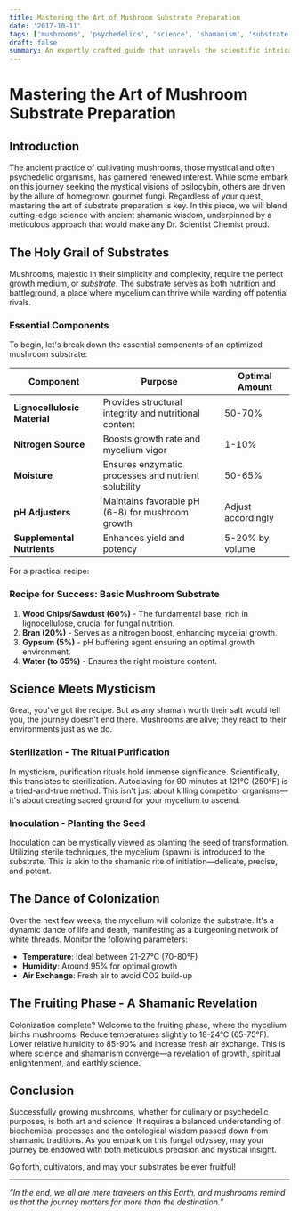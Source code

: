 ```yaml
---
title: Mastering the Art of Mushroom Substrate Preparation
date: '2017-10-11'
tags: ['mushrooms', 'psychedelics', 'science', 'shamanism', 'substrate preparation', 'mycology', 'growing', 'spirituality']
draft: false
summary: An expertly crafted guide that unravels the scientific intricacies and shamanic wisdom behind preparing the perfect substrate for growing mushrooms.
---
```


# Mastering the Art of Mushroom Substrate Preparation

## Introduction
The ancient practice of cultivating mushrooms, those mystical and often psychedelic organisms, has garnered renewed interest. While some embark on this journey seeking the mystical visions of psilocybin, others are driven by the allure of homegrown gourmet fungi. Regardless of your quest, mastering the art of substrate preparation is key. In this piece, we will blend cutting-edge science with ancient shamanic wisdom, underpinned by a meticulous approach that would make any Dr. Scientist Chemist proud.

## The Holy Grail of Substrates
Mushrooms, majestic in their simplicity and complexity, require the perfect growth medium, or *substrate*. The substrate serves as both nutrition and battleground, a place where mycelium can thrive while warding off potential rivals. 

### Essential Components
To begin, let's break down the essential components of an optimized mushroom substrate:

| **Component**     | **Purpose**                     | **Optimal Amount**       |
|-------------------|---------------------------------|--------------------------|
| **Lignocellulosic Material** | Provides structural integrity and nutritional content | 50-70%                   |
| **Nitrogen Source**         | Boosts growth rate and mycelium vigor                  | 1-10%                    |
| **Moisture**                | Ensures enzymatic processes and nutrient solubility     | 50-65%                   |
| **pH Adjusters**            | Maintains favorable pH (6-8) for mushroom growth        | Adjust accordingly       |
| **Supplemental Nutrients**  | Enhances yield and potency                              | 5-20% by volume          |

For a practical recipe:

### Recipe for Success: Basic Mushroom Substrate
1. **Wood Chips/Sawdust (60%)** - The fundamental base, rich in lignocellulose, crucial for fungal nutrition.
2. **Bran (20%)** - Serves as a nitrogen boost, enhancing mycelial growth.
3. **Gypsum (5%)** - pH buffering agent ensuring an optimal growth environment.
4. **Water (to 65%)** - Ensures the right moisture content.

## Science Meets Mysticism
Great, you've got the recipe. But as any shaman worth their salt would tell you, the journey doesn't end there. Mushrooms are alive; they react to their environments just as we do.

### Sterilization - The Ritual Purification
In mysticism, purification rituals hold immense significance. Scientifically, this translates to sterilization. Autoclaving for 90 minutes at 121°C (250°F) is a tried-and-true method. This isn't just about killing competitor organisms—it's about creating sacred ground for your mycelium to ascend.

### Inoculation - Planting the Seed
Inoculation can be mystically viewed as planting the seed of transformation. Utilizing sterile techniques, the mycelium (spawn) is introduced to the substrate. This is akin to the shamanic rite of initiation—delicate, precise, and potent.

## The Dance of Colonization
Over the next few weeks, the mycelium will colonize the substrate. It's a dynamic dance of life and death, manifesting as a burgeoning network of white threads. Monitor the following parameters:

- **Temperature**: Ideal between 21-27°C (70-80°F)
- **Humidity**: Around 95% for optimal growth
- **Air Exchange**: Fresh air to avoid CO2 build-up

## The Fruiting Phase - A Shamanic Revelation
Colonization complete? Welcome to the fruiting phase, where the mycelium births mushrooms. Reduce temperatures slightly to 18-24°C (65-75°F). Lower relative humidity to 85-90% and increase fresh air exchange. This is where science and shamanism converge—a revelation of growth, spiritual enlightenment, and earthly science.

## Conclusion
Successfully growing mushrooms, whether for culinary or psychedelic purposes, is both art and science. It requires a balanced understanding of biochemical processes and the ontological wisdom passed down from shamanic traditions. As you embark on this fungal odyssey, may your journey be endowed with both meticulous precision and mystical insight.

Go forth, cultivators, and may your substrates be ever fruitful!

---

*“In the end, we all are mere travelers on this Earth, and mushrooms remind us that the journey matters far more than the destination.”*